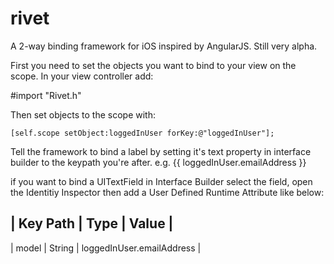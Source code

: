 rivet
=====

A 2-way binding framework for iOS inspired by AngularJS. Still very alpha.

First you need to set the objects you want to bind to your view on the scope. In your view controller add:

  #import "Rivet.h"

Then set objects to the scope with:

    [self.scope setObject:loggedInUser forKey:@"loggedInUser"];
   

Tell the framework to bind a label by setting it's text property in interface builder to the keypath you're after. 
e.g. {{ loggedInUser.emailAddress }} 

if you want to bind a UITextField in Interface Builder select the field, open the Identitiy Inspector then add a User Defined Runtime Attribute like below:

| Key Path | Type   | Value                     |
-------------------------------------------------
| model    | String | loggedInUser.emailAddress |
